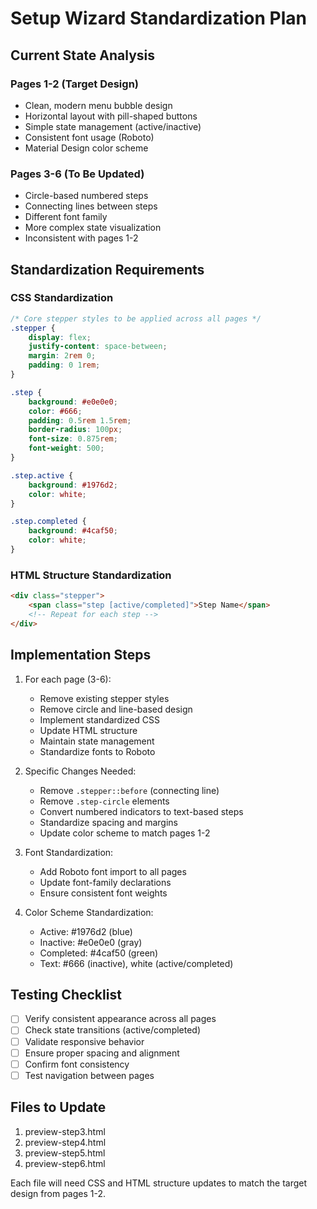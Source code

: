# Setup Wizard Standardization Plan

## Current State Analysis

### Pages 1-2 (Target Design)
- Clean, modern menu bubble design
- Horizontal layout with pill-shaped buttons
- Simple state management (active/inactive)
- Consistent font usage (Roboto)
- Material Design color scheme

### Pages 3-6 (To Be Updated)
- Circle-based numbered steps
- Connecting lines between steps
- Different font family
- More complex state visualization
- Inconsistent with pages 1-2

## Standardization Requirements

### CSS Standardization
```css
/* Core stepper styles to be applied across all pages */
.stepper {
    display: flex;
    justify-content: space-between;
    margin: 2rem 0;
    padding: 0 1rem;
}

.step {
    background: #e0e0e0;
    color: #666;
    padding: 0.5rem 1.5rem;
    border-radius: 100px;
    font-size: 0.875rem;
    font-weight: 500;
}

.step.active {
    background: #1976d2;
    color: white;
}

.step.completed {
    background: #4caf50;
    color: white;
}
```

### HTML Structure Standardization
```html
<div class="stepper">
    <span class="step [active/completed]">Step Name</span>
    <!-- Repeat for each step -->
</div>
```

## Implementation Steps

1. For each page (3-6):
   - Remove existing stepper styles
   - Remove circle and line-based design
   - Implement standardized CSS
   - Update HTML structure
   - Maintain state management
   - Standardize fonts to Roboto

2. Specific Changes Needed:
   - Remove `.stepper::before` (connecting line)
   - Remove `.step-circle` elements
   - Convert numbered indicators to text-based steps
   - Standardize spacing and margins
   - Update color scheme to match pages 1-2

3. Font Standardization:
   - Add Roboto font import to all pages
   - Update font-family declarations
   - Ensure consistent font weights

4. Color Scheme Standardization:
   - Active: #1976d2 (blue)
   - Inactive: #e0e0e0 (gray)
   - Completed: #4caf50 (green)
   - Text: #666 (inactive), white (active/completed)

## Testing Checklist

- [ ] Verify consistent appearance across all pages
- [ ] Check state transitions (active/completed)
- [ ] Validate responsive behavior
- [ ] Ensure proper spacing and alignment
- [ ] Confirm font consistency
- [ ] Test navigation between pages

## Files to Update

1. preview-step3.html
2. preview-step4.html
3. preview-step5.html
4. preview-step6.html

Each file will need CSS and HTML structure updates to match the target design from pages 1-2.